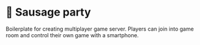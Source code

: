 # :tada: Sausage party

Boilerplate for creating multiplayer game server. Players can join into game room and control their own game with a smartphone. 
